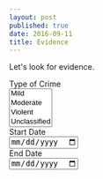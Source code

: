 ```yaml
---
layout: post
published: true
date: 2016-09-11
title: Evidence
---
```

Let's look for evidence.

<form>
    <div class="form-group">
        <label for="inputMake">Type of Crime</label>
        <br/>
        <select multiple class="form-control">
		  <option>Mild</option>
		  <option>Moderate</option>
		  <option>Violent</option>
		  <option>Unclassified</option>
		</select>
    </div>
    <div class="form-group">
        <label for="inputStartDate">Start Date</label> 
        <br/>
        <input type="date" class="form-control" id="inputStartDate" placeholder="04/05/2012">
    </div>
    <div class="form-group">
        <label for="inputEndDate">End Date</label> 
        <br/>
        <input type="date" class="form-control" id="inputEndDate" placeholder="05/14/2013">
    </div>
</form>
